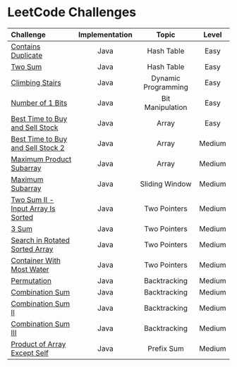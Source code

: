 # LeetCode Challenges

| Challenge                                                                                                                              | Implementation |        Topic        | Level  |
|:---------------------------------------------------------------------------------------------------------------------------------------|:--------------:|:-------------------:|:------:|
| [Contains Duplicate](https://github.com/Murillo/Leetcode-Challenges/blob/main/algorithms/ContainsDuplicate.md)                         |      Java      |     Hash Table      |  Easy  |
| [Two Sum](https://github.com/Murillo/Leetcode-Challenges/blob/main/algorithms/TwoSum.md)                                               |      Java      |     Hash Table      |  Easy  |
| [Climbing Stairs](https://github.com/Murillo/Leetcode-Challenges/blob/main/algorithms/ClimbingStairs.md)                               |      Java      | Dynamic Programming |  Easy  |
| [Number of 1 Bits](https://github.com/Murillo/Leetcode-Challenges/blob/main/algorithms/NumberOf1Bits.md)                               |      Java      |  Bit Manipulation   |  Easy  |
| [Best Time to Buy and Sell Stock](https://github.com/Murillo/Leetcode-Challenges/blob/main/algorithms/BestTimeToBuyAndSellStock.md)    |      Java      |        Array        |  Easy  |
| [Best Time to Buy and Sell Stock 2](https://github.com/Murillo/Leetcode-Challenges/blob/main/algorithms/BestTimeToBuyAndSellStock2.md) |      Java      |        Array        | Medium |
| [Maximum Product Subarray](https://github.com/Murillo/Leetcode-Challenges/blob/main/algorithms/MaximumProductSubarray.md)              |      Java      |        Array        | Medium |
| [Maximum Subarray](https://github.com/Murillo/Leetcode-Challenges/blob/main/algorithms/MaximumSubarray.md)                             |      Java      |   Sliding Window    | Medium |
| [Two Sum II - Input Array Is Sorted](https://github.com/Murillo/Leetcode-Challenges/blob/main/algorithms/TwoSum2.md)                   |      Java      |    Two Pointers     | Medium |
| [3 Sum](https://github.com/Murillo/Leetcode-Challenges/blob/main/algorithms/ThreeSum.md)                                               |      Java      |    Two Pointers     | Medium |
| [Search in Rotated Sorted Array](https://github.com/Murillo/Leetcode-Challenges/blob/main/algorithms/SearchInRotatedSortedArray.md)    |      Java      |    Two Pointers     | Medium |
| [Container With Most Water](https://github.com/Murillo/Leetcode-Challenges/blob/main/algorithms/ContainerWithMostWater.md)             |      Java      |    Two Pointers     | Medium |
| [Permutation](https://github.com/Murillo/Leetcode-Challenges/blob/main/algorithms/Permutation.md)                                      |      Java      |    Backtracking     | Medium |
| [Combination Sum](https://github.com/Murillo/Leetcode-Challenges/blob/main/algorithms/CombinationSum.md)                               |      Java      |    Backtracking     | Medium |
| [Combination Sum II](https://github.com/Murillo/Leetcode-Challenges/blob/main/algorithms/CombinationSum2.md)                           |      Java      |    Backtracking     | Medium |
| [Combination Sum III](https://github.com/Murillo/Leetcode-Challenges/blob/main/algorithms/CombinationSum3.md)                          |      Java      |    Backtracking     | Medium |
| [Product of Array Except Self](https://github.com/Murillo/Leetcode-Challenges/blob/main/algorithms/ProductOfArrayExceptSelf.md)        |      Java      |     Prefix Sum      | Medium |